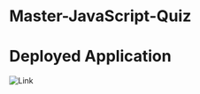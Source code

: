 # Master-JavaScript-Quiz

# Deployed Application

![Link](https://ally27.github.io/Master-JavaScript-Quiz/)
